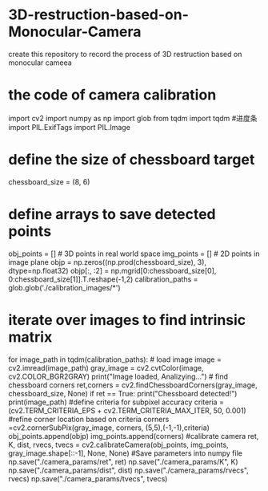 # 3D-restruction-based-on-Monocular-Camera
create this repository to record the process of 3D restruction based on monocular cameea
# the code of camera calibration
import cv2
import numpy as np 
import glob
from tqdm import tqdm #进度条
import PIL.ExifTags
import PIL.Image
# define the size of chessboard target
chessboard_size = (8, 6)
# define arrays to save detected points
obj_points = [] # 3D points in real world space
img_points = [] # 2D points in image plane
objp = np.zeros((np.prod(chessboard_size), 3), dtype=np.float32)
objp[:, :2] = np.mgrid[0:chessboard_size[0], 0:chessboard_size[1]].T.reshape(-1,2)
calibration_paths = glob.glob('./calibration_images/*')
# iterate over images to find intrinsic matrix
for image_path in tqdm(calibration_paths):
    # load image
    image = cv2.imread(image_path)
    gray_image = cv2.cvtColor(image, cv2.COLOR_BGR2GRAY)
    print("Image loaded, Analizying...")
    # find chessboard corners
    ret,corners = cv2.findChessboardCorners(gray_image, chessboard_size, None)
    if ret == True:
        print("Chessboard detected!")
        print(image_path)
        #define criteria for subpixel accuracy
        criteria = (cv2.TERM_CRITERIA_EPS + cv2.TERM_CRITERIA_MAX_ITER, 50, 0.001)
        #refine corner location based on criteria
        corners =cv2.cornerSubPix(gray_image, corners, (5,5),(-1,-1),criteria)
        obj_points.append(objp)
        img_points.append(corners)
#calibrate camera
ret, K, dist, rvecs, tvecs = cv2.calibrateCamera(obj_points, img_points, gray_image.shape[::-1], None, None)
#Save parameters into numpy file
np.save("./camera_params/ret", ret)
np.save("./camera_params/K", K)
np.save("./camera_params/dist", dist)
np.save("./camera_params/rvecs", rvecs)
np.save("./camera_params/tvecs", tvecs)
